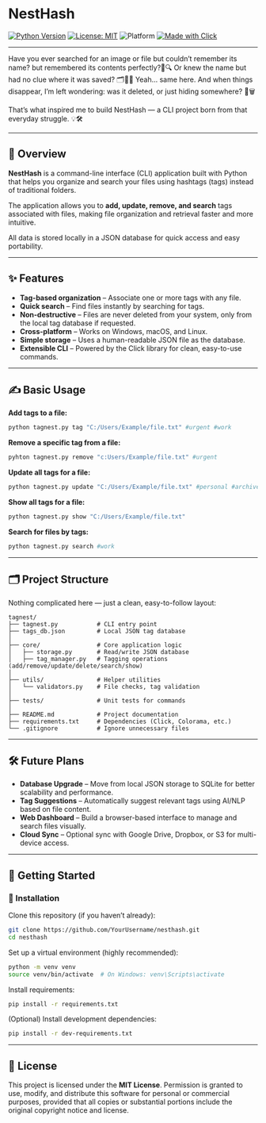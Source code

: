 # NestHash

[![Python Version](https://img.shields.io/badge/python-3.8%2B-blue)](https://www.python.org/downloads/)
[![License: MIT](https://img.shields.io/badge/License-MIT-green.svg)](LICENSE)
![Platform](https://img.shields.io/badge/platform-Windows%20%7C%20macOS%20%7C%20Linux-lightgrey)
[![Made with Click](https://img.shields.io/badge/made%20with-Click-orange)](https://click.palletsprojects.com/)

---

Have you ever searched for an image or file but couldn’t remember its name?
but remembered its contents perfectly?🧠🔍
Or knew the name but had no clue where it was saved? 🗂️🤷‍♀️
Yeah... same here.
And when things disappear, I’m left wondering: was it deleted, or just hiding somewhere? 🫥🗑️

That’s what inspired me to build NestHash — a CLI project born from that everyday struggle. 💡🛠️

---

## 📌 Overview

**NestHash** is a command-line interface (CLI) application built with Python that helps you organize and search your files using hashtags (tags) instead of traditional folders.

The application allows you to **add, update, remove, and search** tags associated with files, making file organization and retrieval faster and more intuitive.

All data is stored locally in a JSON database for quick access and easy portability.

---

## ✨ Features

- **Tag-based organization** – Associate one or more tags with any file.
- **Quick search** – Find files instantly by searching for tags.
- **Non-destructive** – Files are never deleted from your system, only from the local tag database if requested.
- **Cross-platform** – Works on Windows, macOS, and Linux.
- **Simple storage** – Uses a human-readable JSON file as the database.
- **Extensible CLI** – Powered by the Click library for clean, easy-to-use commands.

---

## ✍️ Basic Usage

**Add tags to a file:**

```bash
python tagnest.py tag "C:/Users/Example/file.txt" #urgent #work
```

**Remove a specific tag from a file:**

```bash
pyhton tagnest.py remove "c:Users/Example/file.txt" #urgent
```

**Update all tags for a file:**

```bash
python tagnest.py update "C:/Users/Example/file.txt" #personal #archive
```

**Show all tags for a file:**

```bash
python tagnest.py show "C:/Users/Example/file.txt"
```

**Search for files by tags:**

```bash
python tagnest.py search #work
```

---

## 🗂️ Project Structure

Nothing complicated here — just a clean, easy-to-follow layout:

```
tagnest/
├── tagnest.py           # CLI entry point
├── tags_db.json         # Local JSON tag database
│
├── core/                # Core application logic
│   ├── storage.py       # Read/write JSON database
│   ├── tag_manager.py   # Tagging operations (add/remove/update/delete/search/show)
│
├── utils/               # Helper utilities
│   └── validators.py    # File checks, tag validation
│
├── tests/               # Unit tests for commands
│
├── README.md            # Project documentation
├── requirements.txt     # Dependencies (Click, Colorama, etc.)
└── .gitignore           # Ignore unnecessary files
```

---

## 🛠️ Future Plans

- **Database Upgrade** – Move from local JSON storage to SQLite for better scalability and performance.
- **Tag Suggestions** – Automatically suggest relevant tags using AI/NLP based on file content.
- **Web Dashboard** – Build a browser-based interface to manage and search files visually.
- **Cloud Sync** – Optional sync with Google Drive, Dropbox, or S3 for multi-device access.

---

## 🚀 Getting Started

### 🔧 Installation

Clone this repository (if you haven’t already):

```bash
git clone https://github.com/YourUsername/nesthash.git
cd nesthash
```

Set up a virtual environment (highly recommended):

```bash
python -m venv venv
source venv/bin/activate  # On Windows: venv\Scripts\activate
```

Install requirements:

```bash
pip install -r requirements.txt
```

(Optional) Install development dependencies:

```bash
pip install -r dev-requirements.txt
```

---

## 📜 License

This project is licensed under the **MIT License**.
Permission is granted to use, modify, and distribute this software for personal or commercial purposes, provided that all copies or substantial portions include the original copyright
notice and license.

